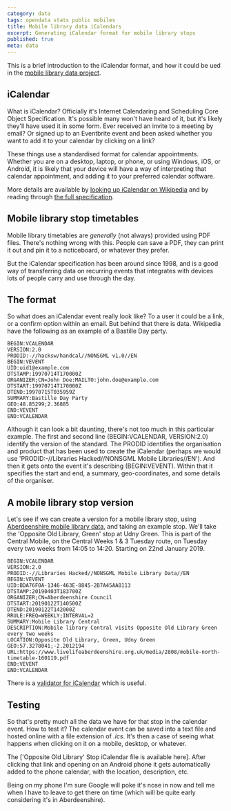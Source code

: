 ```yaml
---
category: data 
tags: opendata stats public mobiles
title: Mobile library data iCalendars
excerpt: Generating iCalendar format for mobile library stops
published: true
meta: data
---
```


This is a brief introduction to the iCalendar format, and how it could be ued in the [mobile library data project](/mobile-library-data-project).

## iCalendar

What is iCalendar? Officially it's Internet Calendaring and Scheduling Core Object Specification. It's possible many won't have heard of it, but it's likely they'll have used it in some form. Ever received an invite to a meeting by email? Or signed up to an Eventbrite event and been asked whether you want to add it to your calendar by clicking on a link? 

These things use a standardised format for calendar appointments. Whether you are on a desktop, laptop, or phone, or using Windows, iOS, or Android, it is likely that your device will have a way of interpreting that calendar appointment, and adding it to your preferred calendar software.

More details are available by [looking up iCalendar on Wikipedia](https://en.wikipedia.org/wiki/ICalendar) and by reading through [the full specification](https://icalendar.org/RFC-Specifications/iCalendar-RFC-5545/).

## Mobile library stop timetables

Mobile library timetables are *generally* (not always) provided using PDF files. There's nothing wrong with this. People can save a PDF, they can print it out and pin it to a noticeboard, or whatever they prefer.

But the iCalendar specification has been around since 1998, and is a good way of transferring data on recurring events that integrates with devices lots of people carry and use through the day.

## The format

So what does an iCalendar event really look like? To a user it could be a link, or a confirm option within an email. But behind that there is data. Wikipedia have the following as an example of a Bastille Day party.

```
BEGIN:VCALENDAR
VERSION:2.0
PRODID:-//hacksw/handcal//NONSGML v1.0//EN
BEGIN:VEVENT
UID:uid1@example.com
DTSTAMP:19970714T170000Z
ORGANIZER;CN=John Doe:MAILTO:john.doe@example.com
DTSTART:19970714T170000Z
DTEND:19970715T035959Z
SUMMARY:Bastille Day Party
GEO:48.85299;2.36885
END:VEVENT
END:VCALENDAR
```

Although it can look a bit daunting, there's not too much in this particular example. The first and second line (BEGIN:VCALENDAR, VERSION:2.0) identify the version of the standard. The PRODID identifies the organisation and product that has been used to create the iCalendar (perhaps we would use 'PRODID:-//Libraries Hacked//NONSGML Mobile Libraries//EN'). And then it gets onto the event it's describing (BEGIN:VEVENT). Within that it specifies the start and end, a summary, geo-coordinates, and some details of the organiser.

## A mobile library stop version

Let's see if we can create a version for a mobile library stop, using [Aberdeenshire mobile library data](https://github.com/LibrariesHacked/mobiles-librarydata/blob/master/data/aberdeenshire.csv), and taking an example stop. We'll take the 'Opposite Old Library, Green' stop at Udny Green. This is part of the Central Mobile, on the Central Weeks 1 & 3 Tuesday route, on Tuesday every two weeks from 14:05 to 14:20. Starting on 22nd January 2019.

```
BEGIN:VCALENDAR
VERSION:2.0
PRODID:-//Libraries Hacked//NONSGML Mobile Library Data//EN
BEGIN:VEVENT
UID:BDA76F0A-1346-463E-8845-2B7A45AA8113
DTSTAMP:20190403T183700Z
ORGANIZER;CN=Aberdeenshire Council
DTSTART:20190122T140500Z
DTEND:20190122T142000Z
RRULE:FREQ=WEEKLY;INTERVAL=2
SUMMARY:Mobile Library Central
DESCRIPTION:Mobile library Central visits Opposite Old Library Green every two weeks
LOCATION:Opposite Old Library, Green, Udny Green
GEO:57.3278041;-2.2012194
URL:https://www.livelifeaberdeenshire.org.uk/media/2808/mobile-north-timetable-160119.pdf
END:VEVENT
END:VCALENDAR
```

There is a [validator for iCalendar](https://icalendar.org/validator.html) which is useful.

## Testing

So that's pretty much all the data we have for that stop in the calendar event. How to test it? The calendar event can be saved into a text file and hosted online with a file extension of *.ics*. It's then a case of seeing what happens when clicking on it on a mobile, desktop, or whatever.

The ['Opposite Old Library' Stop iCalendar file is available here]. After clicking that link and opening on an Android phone it gets automatically added to the phone calendar, with the location, description, etc.



Being on my phone I'm sure Google will poke it's nose in now and tell me when I have to leave to get there on time (which will be quite early considering it's in Aberdeenshire).